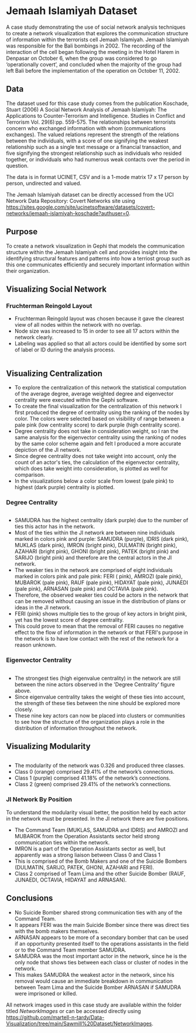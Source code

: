 # Jemaah Islamiyah Dataset
A case study demonstrating the use of social network analysis techniques to create a network visualization that explores the communication structure of information within the terrorists cell Jemaah Islamiyah. Jemaah Islamiyah was responsible for the Bali bombings in 2002. The recording of the interaction of the cell began following the  meeting in the Hotel Harem in Denpasar on October 6, when the group was considered to go ‘operationally covert’, and concluded when the majority of the group had left Bali before the implementation of the operation on October 11, 2002. 

## Data
The dataset used for this case study comes from the publication Koschade, Stuart (2006) A Social Network Analysis of Jemaah Islamiyah: The Applications to Counter-Terrorism and Intelligence. Studies in Conflict and Terrorism Vol. 29(6):pp. 559-575. The relationships between terrorists concern who exchanged information with whom (communications exchanges). The valued relations represent the strength of the relations between the individuals, with a score of one signifying the weakest relationship such as a single text message or a financial transaction, and five signifying the strongest relationship such as individuals who resided together, or individuals who had numerous weak contacts over the period in question.

The data is in format UCINET, CSV and is a 1-mode matrix 17 x 17 person by person, undirected and valued.

The Jemaah Islamiyah dataset can be directly accessed from the UCI Network Data Repository: Covert Networks site using https://sites.google.com/site/ucinetsoftware/datasets/covert-networks/jemaah-islamiyah-koschade?authuser=0.

## Purpose
To create a network visualization in Gephi that models the communication structure within the Jemaah Islamiyah cell and provides insight into the identifying structural features and patterns into how a terriost group such as this one communicates efficiently and securely important information within their organization.

## Visualizing Social Network 
### Fruchterman Reingold Layout
* Fruchterman Reingold layout was chosen because it gave the clearest view of all nodes within the network with no overlap. 
* Node size was increased to 15 in order to see all 17 actors within the network clearly. 
* Labeling was applied so that all actors could be identified by some sort of label or ID during the analysis process.

![]()

## Visualizing Centralization
* To explore the centralization of this network the statistical computation of the average degree, average weighted degree and eigenvector centrality were executed within the Gephi software. 
* To create the final visualization for the centralization of this network I first produced the degree of centrality using the ranking of the nodes by color. The colors were selected based on visibility of range between a pale pink (low centrality score) to dark purple (high centrality score). 
* Degree centrality does not take in consideration weight, so I ran the same analysis for the eigenvector centrality using the ranking of nodes by the same color scheme again and felt I produced a more accurate depiction of the JI network.
* Since degree centrality does not take weight into account, only the count of an actor's ties, the calculation of the eigenvector centrality, which does take weight into consideration, is plotted as well for comparison. 
* In the visualizations below a color scale from lowest (pale pink) to highest (dark purple) centrality is plotted.

### Degree Centrality
![]()

* SAMUDRA has the highest centrality (dark purple) due to the number of ties this actor has in the network. 
* Most of the ties within the JI network are between nine individuals marked in colors pink and purple: SAMUDRA (purple), IDRIS (dark pink), MUKLAS (dark pink), IMRON (bright pink), DULMATIN (bright pink), AZAHARI (bright pink), GHONI (bright pink), PATEK (bright pink) and SARIJO (bright pink) and therefore are the central actors in the JI network. 
* The weaker ties in the network are comprised of eight individuals marked in colors pink and pale pink: FERI ( pink), AMROZI (pale pink), MUBAROK (pale pink), RAUF (pale pink), HIDAYAT (pale pink), JUNAEDI (pale pink), ARNASAN (pale pink) and OCTAVIA (pale pink).
* Therefore, the observed weaker ties could be actors in the network that can be removed without causing an issue in the distribution of plans or ideas in the JI network. 
* FERI (pink) shows multiple ties to the group of key actors in bright pink, yet has the lowest score of degree centrality. 
* This could prove to mean that the removal of FERI causes no negative effect to the flow of information in the network or that FERI's purpose in the network is to have low contact with the rest of the network for a reason unknown. 

### Eigenvector Centrality 
![]()

* The strongest ties (high eigenvalue centrality) in the network are still between the nine actors observed in the 'Degree Centrality' figure above. 
* Since eigenvalue centrality takes the weight of these ties into account, the strength of these ties between the nine should be explored more closely. 
* These nine key actors can now be placed into clusters or communities to see how the structure of the organization plays a role in the distribution of information throughout the network. 

## Visualizing Modularity 
![]()

* The modularity of the network was 0.326 and produced three classes. 
* Class 0 (orange) comprised 29.41% of the network’s connections. 
* Class 1 (purple) comprised 41.18% of the network’s connections. 
* Class 2 (green) comprised 29.41% of the network’s connections.

### JI Network By Position
To understand the modularity visual better, the position held by each actor in the network must be presented. In the JI network there are five positions.
![]()

* The Command Team (MUKLAS, SAMUDRA and IDRIS) and AMROZI and MUBAROK from the Operation Assistants sector held strong communication ties within the network. 
* IMRON is a part of the Operation Assistants sector as well, but apparently was a strong liaison between Class 0 and Class 1 
* This is comprised of the Bomb Makers and one of the Suicide Bombers (DULMATIN, SARIJO, PATEK, GHONI, AZAHARI and FERI). 
* Class 2 comprised of Team Lima and the other Suicide Bomber (RAUF, JUNAEDI, OCTAVIA, HIDAYAT and ARNASAN). 

## Conclusions
* No Suicide Bomber shared strong communication ties with any of the Command Team. 
* It appears FERI was the main Suicide Bomber since there was direct ties with the bomb makers themselves. 
* ARNASAN appears to be more of a secondary bomber that can be used if an opportunity presented itself to the operations assistants in the field or to the Command Team member SAMUDRA. 
* SAMUDRA was the most important actor in the network, since he is the only node that shows ties between each class or cluster of nodes in the network. 
* This makes SAMUDRA the weakest actor in the network, since his removal would cause an immediate breakdown in communication between Team Lima and the Suicide Bomber ARNASAN if SAMUDRA were imprisoned or killed.

All network images used in this case study are available within the folder titled *NetworkImages* or can be accessed directly using https://github.com/martell-n-tardy/Data-Visualization/tree/main/Sawmill%20Dataset/NetworkImages.
